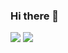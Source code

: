 ### Hi there 👋
<img src="https://github-readme-stats.vercel.app/api?username=htk11235&show_icons=true&hide=contribs,issues&hide_border=true" />
    <img src="https://github-readme-stats.vercel.app/api/top-langs/?username=htk11235&layout=compact&show_icons=true&hide_border=true" />
<!--
**htk11235/htk11235** is a ✨ _special_ ✨ repository because its `README.md` (this file) appears on your GitHub profile.

Here are some ideas to get you started:

- 🔭 I’m currently working on ...
- 🌱 I’m currently learning ...
- 👯 I’m looking to collaborate on ...
- 🤔 I’m looking for help with ...
- 💬 Ask me about ...
- 📫 How to reach me: ...
-->
